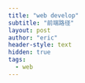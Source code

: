 ```yaml
---
title: "web develop"
subtitle: "前端路径"
layout: post
author: "eric"
header-style: text
hidden: true
tags:
  - web
---
```


